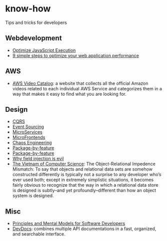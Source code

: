 # know-how
Tips and tricks for developers

## Webdevelopment

- [Optimize JavaScript Execution](https://developers.google.com/web/fundamentals/performance/rendering/optimize-javascript-execution)
- [9 simple steps to optimize your web application performance](https://dev.to/vijayjoshi/optimizing-single-page-and-web-applications-performance-4cnn)

## AWS

- [AWS Video Catalog](https://awsvideocatalog.com/): a website that collects all the official Amazon videos related to each individual AWS Service and categorizes them in a way that makes it easy to find what you are looking for.

## Design

- [CQRS](https://martinfowler.com/bliki/CQRS.html)
- [Event Sourcing](https://martinfowler.com/eaaDev/EventSourcing.html)
- [MicroServices](https://martinfowler.com/articles/microservices.html)
- [MicroFrontends](https://martinfowler.com/articles/micro-frontends.html)
- [Chaos Engineering](https://principlesofchaos.org/)
- [Package-by-feature](https://phauer.com/2020/package-by-feature/)
- [Package-by-feature](http://www.javapractices.com/topic/TopicAction.do?Id=205)
- [Why field injection is evil](http://olivergierke.de/2013/11/why-field-injection-is-evil/)
- [The Vietnam of Computer Science](https://blogs.tedneward.com/post/the-vietnam-of-computer-science/): The Object-Relational Impedence Mismatch: To say that objects and relational data sets are somehow constructed differently is typically not a surprise to any developer who’s ever used both; except in extremely simplistic situations, it becomes fairly obvious to recognize that the way in which a relational data store is designed is subtly–and yet profoundly–different than how an object system is designed.

## Misc

- [Principles and Mental Models for Software Developers](https://www.adamwaselnuk.com/principles-and-mental-models)
- [DevDocs](https://devdocs.io/): combines multiple API documentations in a fast, organized, and searchable interface.

